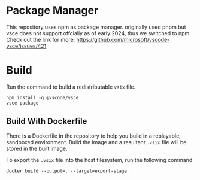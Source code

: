# Package Manager
This repository uses npm as package manager.
originally used pnpm but vsce does not support offcially as of early 2024, thus we switched to npm.
Check out the link for more: https://github.com/microsoft/vscode-vsce/issues/421

# Build
Run the command to build a redistributable `vsix` file.
```shell
npm install -g @vscode/vsce
vsce package
```

## Build With Dockerfile
There is a Dockerfile in the repository to help you build in a replayable, sandboxed environment.
Build the image and a resultant `.vsix` file will be stored in the built image.

To export the `.vsix` file into the host filesystem, run the following command:
```shell
docker build --output=. --target=export-stage .
```
